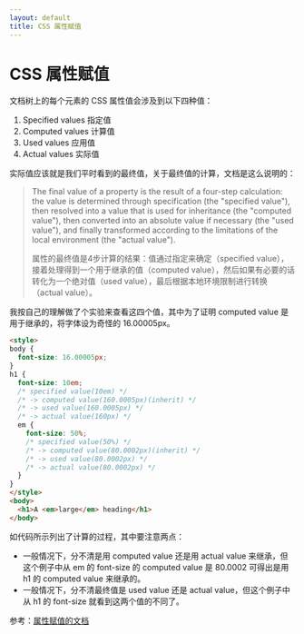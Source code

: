 ```yaml
---
layout: default
title: CSS 属性赋值
---
```


# CSS 属性赋值

文档树上的每个元素的 CSS 属性值会涉及到以下四种值：

1. Specified values 指定值
2. Computed values 计算值
3. Used values 应用值
4. Actual values 实际值

实际值应该就是我们平时看到的最终值，关于最终值的计算，文档是这么说明的：

> The final value of a property is the result of a four-step calculation: the value is determined through specification (the "specified value"), then resolved into a value that is used for inheritance (the "computed value"), then converted into an absolute value if necessary (the "used value"), and finally transformed according to the limitations of the local environment (the "actual value").
>  
> 属性的最终值是4步计算的结果：值通过指定来确定（specified value），接着处理得到一个用于继承的值（computed value），然后如果有必要的话转化为一个绝对值（used value），最后根据本地环境限制进行转换（actual value）。

我按自己的理解做了个实验来查看这四个值，其中为了证明 computed value 是用于继承的，将字体设为奇怪的 16.00005px。

```html
<style>
body {
  font-size: 16.00005px;
}
h1 {
  font-size: 10em;
  /* specified value(10em) */
  /* -> computed value(160.0005px)(inherit) */
  /* -> used value(160.0005px) */
  /* -> actual value(160px) */
  em {
    font-size: 50%;
    /* specified value(50%) */
    /* -> computed value(80.0002px)(inherit) */
    /* -> used value(80.0002px) */
    /* -> actual value(80.0002px) */
  }
}
</style>
<body>
  <h1>A <em>large</em> heading</h1>
</body>
```

如代码所示列出了计算的过程，其中要注意两点：

- 一般情况下，分不清是用 computed value 还是用 actual value 来继承，但这个例子中从 em 的 font-size 的 computed value 是 80.0002 可得出是用 h1 的 computed value 来继承的。
- 一般情况下，分不清最终值是 used value 还是 actual value，但这个例子中从 h1 的 font-size 就看到这两个值的不同了。

参考：[属性赋值的文档][1]

  [1]: http://www.ayqy.net/doc/css2-1/cascade.html#value-stages
